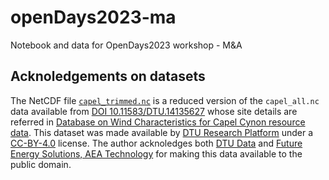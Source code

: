 # openDays2023-ma
Notebook and data for OpenDays2023 workshop - M&amp;A

## Acknoledgements on datasets

The NetCDF file [`capel_trimmed.nc`](https://github.com/calvr/openDays2023-ma/blob/main/capel_trimmed.nc) is a reduced version of the `capel_all.nc` data available from [DOI 10.11583/DTU.14135627](https://doi.org/10.11583/DTU.14135627) whose site details are referred in [Database on Wind Characteristics for Capel Cynon resource data](https://gitlab.windenergy.dtu.dk/fair-data/winddata-revamp/winddata-documentation/-/blob/master/capel.md). This dataset was made available by [DTU Research Platform](https://data.dtu.dk/) under a [CC-BY-4.0](https://creativecommons.org/licenses/by/4.0/) license. The author acknoledges both [DTU Data](https://data.dtu.dk/) and [Future Energy Solutions, AEA Technology](http://www.aeat.co.uk/cms/) for making this data available to the public domain.
